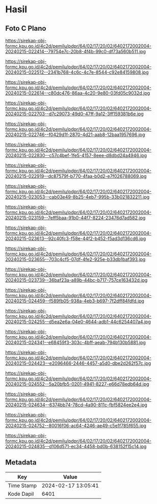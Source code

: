 # Hasil

## Foto C Plano

https://sirekap-obj-formc.kpu.go.id/4c2d/pemilu/pdpr/64/02/17/20/02/6402172002004-20240215-022414--79754e7c-20b8-4f4b-99c0-df73a560b511.jpg

https://sirekap-obj-formc.kpu.go.id/4c2d/pemilu/pdpr/64/02/17/20/02/6402172002004-20240215-022512--2341b768-4c6c-4c7e-8544-c92e84159808.jpg

https://sirekap-obj-formc.kpu.go.id/4c2d/pemilu/pdpr/64/02/17/20/02/6402172002004-20240215-022614--c80dc476-86aa-4c20-9e80-03fd05c9032d.jpg

https://sirekap-obj-formc.kpu.go.id/4c2d/pemilu/pdpr/64/02/17/20/02/6402172002004-20240215-022703--d7c29073-49d0-47ff-9a12-3ff159381b6e.jpg

https://sirekap-obj-formc.kpu.go.id/4c2d/pemilu/pdpr/64/02/17/20/02/6402172002004-20240215-022746--f0429d1f-2870-4d21-aab8-12baa1957696.jpg

https://sirekap-obj-formc.kpu.go.id/4c2d/pemilu/pdpr/64/02/17/20/02/6402172002004-20240215-022830--c57c4bef-1fe5-4157-8eee-d8dbd24a4946.jpg

https://sirekap-obj-formc.kpu.go.id/4c2d/pemilu/pdpr/64/02/17/20/02/6402172002004-20240215-022919--dc87579f-b770-4faa-b0d2-e7f026788069.jpg

https://sirekap-obj-formc.kpu.go.id/4c2d/pemilu/pdpr/64/02/17/20/02/6402172002004-20240215-023053--cab03e49-8b25-4eb7-995b-33b021832211.jpg

https://sirekap-obj-formc.kpu.go.id/4c2d/pemilu/pdpr/64/02/17/20/02/6402172002004-20240215-023159--7eff5baa-91b0-44f7-8224-23476d7ad582.jpg

https://sirekap-obj-formc.kpu.go.id/4c2d/pemilu/pdpr/64/02/17/20/02/6402172002004-20240215-023613--92c40fc3-f58e-44f2-b452-f5ad3d136cd6.jpg

https://sirekap-obj-formc.kpu.go.id/4c2d/pemilu/pdpr/64/02/17/20/02/6402172002004-20240215-023655--703c4cf5-07df-4fe2-925e-b33db1baf393.jpg

https://sirekap-obj-formc.kpu.go.id/4c2d/pemilu/pdpr/64/02/17/20/02/6402172002004-20240215-023739--36baf23a-a89b-44bc-b717-757ce163432d.jpg

https://sirekap-obj-formc.kpu.go.id/4c2d/pemilu/pdpr/64/02/17/20/02/6402172002004-20240215-024459--f589fb05-938a-4eb3-b697-7f2dff84fdfd.jpg

https://sirekap-obj-formc.kpu.go.id/4c2d/pemilu/pdpr/64/02/17/20/02/6402172002004-20240215-024255--d5ea2e6a-04e0-4644-adb1-44c6254407a4.jpg

https://sirekap-obj-formc.kpu.go.id/4c2d/pemilu/pdpr/64/02/17/20/02/6402172002004-20240215-024341--e68459f3-303c-4bff-aeab-794b130b5881.jpg

https://sirekap-obj-formc.kpu.go.id/4c2d/pemilu/pdpr/64/02/17/20/02/6402172002004-20240215-024423--e2096466-2446-4457-a5d0-dbe2d262f57c.jpg

https://sirekap-obj-formc.kpu.go.id/4c2d/pemilu/pdpr/64/02/17/20/02/6402172002004-20240215-024552--5a20bfb5-0201-4941-8227-e66d78edb64d.jpg

https://sirekap-obj-formc.kpu.go.id/4c2d/pemilu/pdpr/64/02/17/20/02/6402172002004-20240215-024634--6374bb74-78cd-4a90-811c-fbf5824ee2e4.jpg

https://sirekap-obj-formc.kpu.go.id/4c2d/pemilu/pdpr/64/02/17/20/02/6402172002004-20240215-024752--80016f06-ac64-4246-ae49-c5e1f785f655.jpg

https://sirekap-obj-formc.kpu.go.id/4c2d/pemilu/pdpr/64/02/17/20/02/6402172002004-20240215-024835--d106d571-ec34-4458-bd0b-638152f15c14.jpg


## Metadata

| Key        | Value               |
| ---------- | ------------------- |
| Time Stamp | 2024-02-17 13:05:41 |
| Kode Dapil | 6401                |



